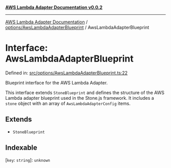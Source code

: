 [**AWS Lambda Adapter Documentation v0.0.2**](../../../README.md)

***

[AWS Lambda Adapter Documentation](../../../modules.md) / [options/AwsLambdaAdapterBlueprint](../README.md) / AwsLambdaAdapterBlueprint

# Interface: AwsLambdaAdapterBlueprint

Defined in: [src/options/AwsLambdaAdapterBlueprint.ts:22](https://github.com/stonemjs/aws-lambda-adapter/blob/9de4b38bb7a5afd4d5599dae1399969698a2422d/src/options/AwsLambdaAdapterBlueprint.ts#L22)

Blueprint interface for the AWS Lambda Adapter.

This interface extends `StoneBlueprint` and defines the structure of the
AWS Lambda adapter blueprint used in the Stone.js framework. It includes
a `stone` object with an array of `AwsLambdaAdapterConfig` items.

## Extends

- `StoneBlueprint`

## Indexable

\[`key`: `string`\]: `unknown`
